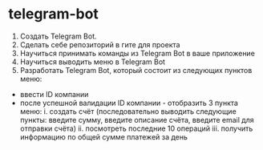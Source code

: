 # telegram-bot
 1. Создать Telegram Bot.
 2. Сделать себе репозиторий в гите для проекта
 3. Научиться принимать команды из Telegram Bot в ваше приложение
 4. Научиться выводить меню в Telegram Bot
 5. Разработать Telegram Bot, который состоит из следующих пунктов меню:
   * ввести ID компании
   * после успешной валидации ID компании - отобразить 3 пункта меню:
       i. создать счёт (последовательно выводить следующие пункты: введите сумму, введите описание счёта, введите email для отправки счёта)
       ii. посмотреть последние 10 операций
       iii. получить информацию по общей сумме платежей за день
